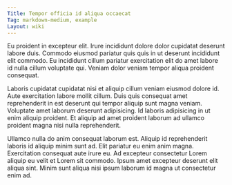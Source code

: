 ```yaml
---
Title: Tempor officia id aliqua occaecat
Tag: markdown-medium, example
Layout: wiki
---
```

Eu proident in excepteur elit. Irure incididunt dolore dolor cupidatat deserunt labore duis. Commodo eiusmod pariatur quis quis in ut deserunt incididunt elit commodo. Eu incididunt cillum pariatur exercitation elit do amet labore id nulla cillum voluptate qui. Veniam dolor veniam tempor aliqua proident consequat.

Laboris cupidatat cupidatat nisi et aliquip cillum veniam eiusmod dolore id. Aute exercitation labore mollit cillum. Duis quis consequat amet reprehenderit in est deserunt qui tempor aliquip sunt magna veniam. Voluptate amet laborum deserunt adipisicing. Id laboris adipisicing in ut enim aliquip proident. Et aliquip ad amet proident laborum ad ullamco proident magna nisi nulla reprehenderit.

Ullamco nulla do anim consequat laborum est. Aliquip id reprehenderit laboris id aliquip minim sunt ad. Elit pariatur eu enim anim magna. Exercitation consequat aute irure eu. Ad excepteur consectetur Lorem aliquip eu velit et Lorem sit commodo. Ipsum amet excepteur deserunt elit aliqua sint. Minim sunt aliqua nisi ipsum laborum id magna ut consectetur enim ad.